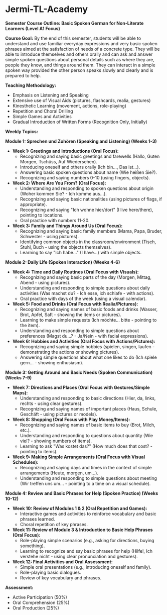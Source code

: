 # Jermi-TL-Academy

**Semester Course Outline: Basic Spoken German for Non-Literate Learners (Level A1 Focus)**

**Course Goal:** By the end of this semester, students will be able to understand and use familiar everyday expressions and very basic spoken phrases aimed at the satisfaction of needs of a concrete type. They will be able to introduce themselves and others orally and can ask and answer simple spoken questions about personal details such as where they are, people they know, and things around them. They can interact in a simple spoken way provided the other person speaks slowly and clearly and is prepared to help.

**Teaching Methodology:**

* Emphasis on Listening and Speaking
* Extensive use of Visual Aids (pictures, flashcards, realia, gestures)
* Kinesthetic Learning (movement, actions, role-playing)
* Repetition and Choral Drilling
* Simple Games and Activities
* Gradual Introduction of Written Forms (Recognition Only, Initially)

**Weekly Topics:**

**Module 1: Sprechen und Zuhören (Speaking and Listening) (Weeks 1-3)**

* **Week 1: Greetings and Introductions (Oral Focus):**
    * Recognizing and saying basic greetings and farewells (Hallo, Guten Morgen, Tschüss, Auf Wiedersehen).
    * Introducing oneself and others orally (Ich bin..., Das ist...).
    * Answering basic spoken questions about name (Wie heißen Sie?).
    * Recognizing and saying numbers 0-10 (using fingers, objects).
* **Week 2: Where Are You From? (Oral Focus):**
    * Understanding and responding to spoken questions about origin (Woher kommen Sie? - Ich komme aus...).
    * Recognizing and saying basic nationalities (using pictures of flags, if appropriate).
    * Recognizing and saying "Ich wohne hier/dort" (I live here/there), pointing to locations.
    * Oral practice with numbers 11-20.
* **Week 3: Family and Things Around Us (Oral Focus):**
    * Recognizing and saying basic family members (Mama, Papa, Bruder, Schwester - using pictures).
    * Identifying common objects in the classroom/environment (Tisch, Stuhl, Buch - using the objects themselves).
    * Learning to say "Ich habe..." (I have...) with simple objects.

**Module 2: Daily Life (Spoken Interaction) (Weeks 4-6)**

* **Week 4: Time and Daily Routines (Oral Focus with Visuals):**
    * Recognizing and saying basic parts of the day (Morgen, Mittag, Abend - using pictures).
    * Understanding and responding to simple questions about daily activities (Was machst du? - Ich esse, ich schlafe - with actions).
    * Oral practice with days of the week (using a visual calendar).
* **Week 5: Food and Drinks (Oral Focus with Realia/Pictures):**
    * Recognizing and saying names of basic foods and drinks (Wasser, Brot, Apfel, Saft - showing the items or pictures).
    * Learning to make simple requests (Ich möchte... bitte - pointing to the item).
    * Understanding and responding to simple questions about preferences (Magst du...? - Ja/Nein - with facial expressions).
* **Week 6: Hobbies and Activities (Oral Focus with Actions/Pictures):**
    * Recognizing and saying simple hobbies (spielen, singen, laufen - demonstrating the actions or showing pictures).
    * Answering simple questions about what one likes to do (Ich spiele gern... - showing enthusiasm).

**Module 3: Getting Around and Basic Needs (Spoken Communication) (Weeks 7-9)**

* **Week 7: Directions and Places (Oral Focus with Gestures/Simple Maps):**
    * Understanding and responding to basic directions (Hier, da, links, rechts - using clear gestures).
    * Recognizing and saying names of important places (Haus, Schule, Geschäft - using pictures or models).
* **Week 8: Shopping (Oral Focus with Play Money/Items):**
    * Recognizing and saying names of basic items to buy (Brot, Milch, etc.).
    * Understanding and responding to questions about quantity (Wie viel? - showing numbers of items).
    * Learning to ask "Was kostet das?" (How much does that cost? - pointing to items).
* **Week 9: Making Simple Arrangements (Oral Focus with Visual Schedules):**
    * Recognizing and saying days and times in the context of simple arrangements (Heute, morgen, um...).
    * Understanding and responding to simple questions about meeting (Wir treffen uns um... - pointing to a time on a visual schedule).

**Module 4: Review and Basic Phrases for Help (Spoken Practice) (Weeks 10-12)**

* **Week 10: Review of Modules 1 & 2 (Oral Repetition and Games):**
    * Interactive games and activities to reinforce vocabulary and basic phrases learned.
    * Choral repetition of key phrases.
* **Week 11: Review of Module 3 & Introduction to Basic Help Phrases (Oral Focus):**
    * Role-playing simple scenarios (e.g., asking for directions, buying something).
    * Learning to recognize and say basic phrases for help (Hilfe!, Ich verstehe nicht - using clear pronunciation and gestures).
* **Week 12: Final Activities and Oral Assessment:**
    * Simple oral presentations (e.g., introducing oneself and family).
    * Role-playing basic dialogues.
    * Review of key vocabulary and phrases.

**Assessment:**

* Active Participation (50%)
* Oral Comprehension (25%)
* Oral Production (25%)
